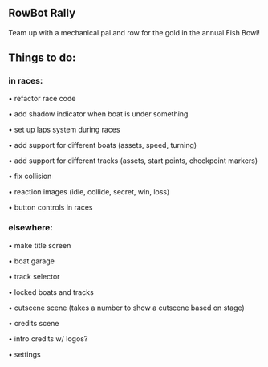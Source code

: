 ## RowBot Rally
Team up with a mechanical pal and row for the gold in the annual Fish Bowl!

## Things to do:
### in races:
• refactor race code

• add shadow indicator when boat is under something

• set up laps system during races

• add support for different boats (assets, speed, turning)

• add support for different tracks (assets, start points, checkpoint markers)

• fix collision

• reaction images (idle, collide, secret, win, loss)

• button controls in races

### elsewhere:
• make title screen

• boat garage

• track selector

• locked boats and tracks

• cutscene scene (takes a number to show a cutscene based on stage)

• credits scene

• intro credits w/ logos?

• settings
